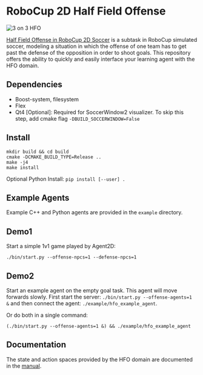 RoboCup 2D Half Field Offense
===============

![3 on 3 HFO](https://github.com/mhauskn/HFO/blob/master/img/hfo3on3.png)

[Half Field Offense in RoboCup 2D Soccer](http://www.cs.utexas.edu/~AustinVilla/sim/halffieldoffense/) is a subtask in RoboCup simulated soccer, modeling a situation in which the offense of one team has to get past the defense of the opposition in order to shoot goals. This repository offers the ability to quickly and easily interface your learning agent with the HFO domain.

## Dependencies
 - Boost-system, filesystem
 - Flex
 - Qt4 [Optional]: Required for SoccerWindow2 visualizer. To skip this step, add cmake flag `-DBUILD_SOCCERWINDOW=False`

## Install
```
mkdir build && cd build
cmake -DCMAKE_BUILD_TYPE=Release ..
make -j4
make install
```
Optional Python Install: `pip install [--user] .`



## Example Agents
Example C++ and Python agents are provided in the `example` directory.

## Demo1
Start a simple 1v1 game played by Agent2D:
```
./bin/start.py --offense-npcs=1 --defense-npcs=1
```

## Demo2
Start an example agent on the empty goal task. This agent will move
forwards slowly. First start the server: `./bin/start.py
--offense-agents=1 &` and then connect the agent:
`./example/hfo_example_agent`.

Or do both in a single command:
```
(./bin/start.py --offense-agents=1 &) && ./example/hfo_example_agent
```

## Documentation
The state and action spaces provided by the HFO domain are documented in the [manual](doc/manual.pdf).